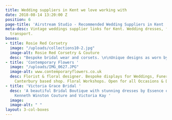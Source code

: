 ```yaml
---
title: Wedding suppliers in Kent we love working with
date: 2018-08-14 13:20:00 Z
position: 6
page-title: 'Airstream Studio - Recommended Wedding Suppliers in Kent '
meta-desc: Vintage weddings supplier links for Kent. Wedding dresses, flowers, food,
  transport.
boxes:
- title: Rosie Red Corsetry
  image: "/uploads/collections10-2.jpg"
  image-alt: Rosie Red Corsetry & Couture
  desc: "Bespoke bridal wear and corsets. \n\nUnique designs as worn by Helen Bonham-carter."
- title: 'Contemporary Flowers '
  image: "/uploads/IMG_0627.JPG"
  image-alt: www.contemporaryflowers.co.uk
  desc: Florist & floral designer. Bespoke displays for Weddings, Funerals, Events.
    Canterbury based shop. Floral Workshops. Open for all Occasions & Deliveries.
- title: 'Victoria Grace Bridal '
  desc: 'A beautiful Bridal Boutique with stunning dresses by Essence of Australia,
    Kenneth Winston Couture and Victoria Kay '
  image: 
  image-alt: " "
layout: 3-col-boxes
---
```



